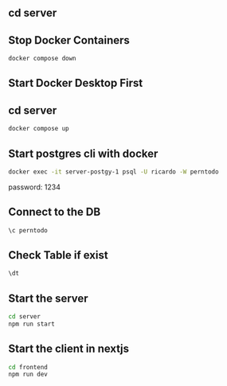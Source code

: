 ## cd server

## Stop Docker Containers

```bash
docker compose down
```

## Start Docker Desktop First

## cd server

```bash
docker compose up
```

## Start postgres cli with docker

```bash
docker exec -it server-postgy-1 psql -U ricardo -W perntodo
```

password: 1234

## Connect to the DB

```bash
\c perntodo
```

## Check Table if exist

```bash
\dt
```

## Start the server

```bash
cd server
npm run start
```

## Start the client in nextjs

```bash
cd frontend
npm run dev
```
